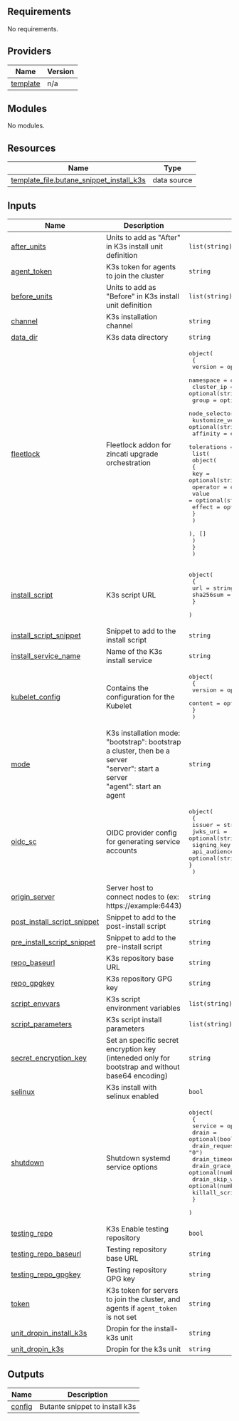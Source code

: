 <!-- BEGIN_TF_DOCS -->
## Requirements

No requirements.

## Providers

| Name | Version |
|------|---------|
| <a name="provider_template"></a> [template](#provider\_template) | n/a |

## Modules

No modules.

## Resources

| Name | Type |
|------|------|
| [template_file.butane_snippet_install_k3s](https://registry.terraform.io/providers/hashicorp/template/latest/docs/data-sources/file) | data source |

## Inputs

| Name | Description | Type | Default | Required |
|------|-------------|------|---------|:--------:|
| <a name="input_after_units"></a> [after\_units](#input\_after\_units) | Units to add as "After" in K3s install unit definition | `list(string)` | `[]` | no |
| <a name="input_agent_token"></a> [agent\_token](#input\_agent\_token) | K3s token for agents to join the cluster | `string` | `""` | no |
| <a name="input_before_units"></a> [before\_units](#input\_before\_units) | Units to add as "Before" in K3s install unit definition | `list(string)` | `[]` | no |
| <a name="input_channel"></a> [channel](#input\_channel) | K3s installation channel | `string` | `"stable"` | no |
| <a name="input_data_dir"></a> [data\_dir](#input\_data\_dir) | K3s data directory | `string` | `"/var/lib/rancher/k3s"` | no |
| <a name="input_fleetlock"></a> [fleetlock](#input\_fleetlock) | Fleetlock addon for zincati upgrade orchestration | <pre>object(<br>    {<br>      version           = optional(string, "v0.4.0")<br>      namespace         = optional(string, "fleetlock")<br>      cluster_ip        = optional(string, "10.43.0.15")<br>      group             = optional(string)<br>      node_selectors    = optional(list(map(string)), [])<br>      kustomize_version = optional(string, "5.4.2")<br>      affinity          = optional(string, "")<br>      tolerations = optional(<br>        list(<br>          object(<br>            {<br>              key      = optional(string, "")<br>              operator = optional(string, "Equal")<br>              value    = optional(string, "")<br>              effect   = optional(string, "")<br>            }<br>          )<br>        ), []<br>      )<br>    }<br>  )</pre> | `null` | no |
| <a name="input_install_script"></a> [install\_script](#input\_install\_script) | K3s script URL | <pre>object(<br>    {<br>      url       = string<br>      sha256sum = string<br>    }<br>  )</pre> | <pre>{<br>  "sha256sum": "3ce239d57d43b2d836d2b561043433e6decae8b9dc41f5d13908c0fafb0340cd",<br>  "url": "https://raw.githubusercontent.com/k3s-io/k3s/b4b156d9d14eeb475e789718b3a6b78aba00019e/install.sh"<br>}</pre> | no |
| <a name="input_install_script_snippet"></a> [install\_script\_snippet](#input\_install\_script\_snippet) | Snippet to add to the install script | `string` | `""` | no |
| <a name="input_install_service_name"></a> [install\_service\_name](#input\_install\_service\_name) | Name of the K3s install service | `string` | `"install-k3s.service"` | no |
| <a name="input_kubelet_config"></a> [kubelet\_config](#input\_kubelet\_config) | Contains the configuration for the Kubelet | <pre>object(<br>    {<br>      version = optional(string, "v1beta1")<br>      content = optional(string, "")<br>    }<br>  )</pre> | <pre>{<br>  "content": "",<br>  "version": "v1beta1"<br>}</pre> | no |
| <a name="input_mode"></a> [mode](#input\_mode) | K3s installation mode:<br>"bootstrap": bootstrap a cluster, then be a server<br>"server": start a server<br>"agent": start an agent | `string` | `"bootstrap"` | no |
| <a name="input_oidc_sc"></a> [oidc\_sc](#input\_oidc\_sc) | OIDC provider config for generating service accounts | <pre>object(<br>    {<br>      issuer        = string<br>      jwks_uri      = optional(string, "")<br>      signing_key   = string<br>      api_audiences = optional(string, "https://kubernetes.default.svc.cluster.local,k3s")<br>    }<br>  )</pre> | `null` | no |
| <a name="input_origin_server"></a> [origin\_server](#input\_origin\_server) | Server host to connect nodes to (ex: https://example:6443) | `string` | `""` | no |
| <a name="input_post_install_script_snippet"></a> [post\_install\_script\_snippet](#input\_post\_install\_script\_snippet) | Snippet to add to the post-install script | `string` | `""` | no |
| <a name="input_pre_install_script_snippet"></a> [pre\_install\_script\_snippet](#input\_pre\_install\_script\_snippet) | Snippet to add to the pre-install script | `string` | `""` | no |
| <a name="input_repo_baseurl"></a> [repo\_baseurl](#input\_repo\_baseurl) | K3s repository base URL | `string` | `"https://rpm.rancher.io/k3s/stable/common/coreos/noarch/"` | no |
| <a name="input_repo_gpgkey"></a> [repo\_gpgkey](#input\_repo\_gpgkey) | K3s repository GPG key | `string` | `"https://rpm.rancher.io/public.key"` | no |
| <a name="input_script_envvars"></a> [script\_envvars](#input\_script\_envvars) | K3s script environment variables | `list(string)` | `[]` | no |
| <a name="input_script_parameters"></a> [script\_parameters](#input\_script\_parameters) | K3s script install parameters | `list(string)` | `[]` | no |
| <a name="input_secret_encryption_key"></a> [secret\_encryption\_key](#input\_secret\_encryption\_key) | Set an specific secret encryption key (inteneded only for bootstrap and without base64 encoding) | `string` | `""` | no |
| <a name="input_selinux"></a> [selinux](#input\_selinux) | K3s install with selinux enabled | `bool` | `true` | no |
| <a name="input_shutdown"></a> [shutdown](#input\_shutdown) | Shutdown systemd service options | <pre>object(<br>    {<br>      service                            = optional(bool, true)<br>      drain                              = optional(bool, true)<br>      drain_request_timeout              = optional(string, "0")<br>      drain_timeout                      = optional(string, "0")<br>      drain_grace_period                 = optional(number, -1)<br>      drain_skip_wait_for_delete_timeout = optional(number, 0)<br>      killall_script                     = optional(bool, true)<br>    }<br>  )</pre> | <pre>{<br>  "drain": true,<br>  "drain_grace_period": -1,<br>  "drain_request_timeout": "0",<br>  "drain_skip_wait_for_delete_timeout": 0,<br>  "drain_timeout": "0",<br>  "killall_script": true,<br>  "service": true<br>}</pre> | no |
| <a name="input_testing_repo"></a> [testing\_repo](#input\_testing\_repo) | K3s Enable testing repository | `bool` | `false` | no |
| <a name="input_testing_repo_baseurl"></a> [testing\_repo\_baseurl](#input\_testing\_repo\_baseurl) | Testing repository base URL | `string` | `"https://rpm-testing.rancher.io/k3s/testing/common/coreos/noarch/"` | no |
| <a name="input_testing_repo_gpgkey"></a> [testing\_repo\_gpgkey](#input\_testing\_repo\_gpgkey) | Testing repository GPG key | `string` | `"https://rpm-testing.rancher.io/public.key"` | no |
| <a name="input_token"></a> [token](#input\_token) | K3s token for servers to join the cluster, and agents if `agent_token` is not set | `string` | `""` | no |
| <a name="input_unit_dropin_install_k3s"></a> [unit\_dropin\_install\_k3s](#input\_unit\_dropin\_install\_k3s) | Dropin for the install-k3s unit | `string` | `""` | no |
| <a name="input_unit_dropin_k3s"></a> [unit\_dropin\_k3s](#input\_unit\_dropin\_k3s) | Dropin for the k3s unit | `string` | `""` | no |

## Outputs

| Name | Description |
|------|-------------|
| <a name="output_config"></a> [config](#output\_config) | Butante snippet to install k3s |
<!-- END_TF_DOCS -->
